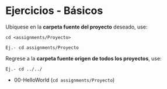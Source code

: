 # Ejercicios - Básicos

Ubíquese en la **carpeta fuente del proyecto** deseado, use:

```
cd <assignments/Proyecto>

Ej.- cd assignments/Proyecto

```
Regrese a la **carpeta fuente origen de todos los proyectos**, use:

```
Ej.- cd ../../

```

- 00-HelloWorld (```cd assignments/Proyecto```)
